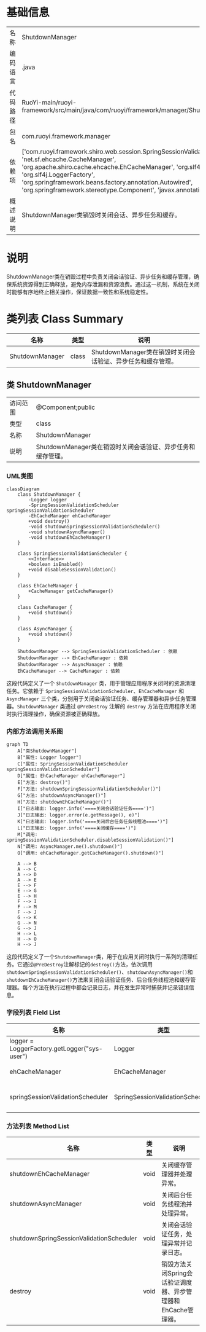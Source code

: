 # 基础信息

|      |      |
|------|------|
| 名称 | ShutdownManager |
| 编码语言 | .java |
| 代码路径 | RuoYi-main/ruoyi-framework/src/main/java/com/ruoyi/framework/manager/ShutdownManager.java |
| 包名 | com.ruoyi.framework.manager |
| 依赖项 | ['com.ruoyi.framework.shiro.web.session.SpringSessionValidationScheduler', 'net.sf.ehcache.CacheManager', 'org.apache.shiro.cache.ehcache.EhCacheManager', 'org.slf4j.Logger', 'org.slf4j.LoggerFactory', 'org.springframework.beans.factory.annotation.Autowired', 'org.springframework.stereotype.Component', 'javax.annotation.PreDestroy'] |
| 概述说明 | ShutdownManager类销毁时关闭会话、异步任务和缓存。 |

# 说明

ShutdownManager类在销毁过程中负责关闭会话验证、异步任务和缓存管理，确保系统资源得到正确释放，避免内存泄漏和资源浪费。通过这一机制，系统在关闭时能够有序地终止相关操作，保证数据一致性和系统稳定性。

# 类列表 Class Summary

| 名称   | 类型  | 说明 |
|-------|------|-------------|
| ShutdownManager | class | ShutdownManager类在销毁时关闭会话验证、异步任务和缓存管理。 |



## 类 ShutdownManager

|      |      |
|------|------|
| 访问范围 | @Component;public |
| 类型 | class |
| 名称 | ShutdownManager |
| 说明 | ShutdownManager类在销毁时关闭会话验证、异步任务和缓存管理。 |


### UML类图

```mermaid
classDiagram
    class ShutdownManager {
        -Logger logger
        -SpringSessionValidationScheduler springSessionValidationScheduler
        -EhCacheManager ehCacheManager
        +void destroy()
        -void shutdownSpringSessionValidationScheduler()
        -void shutdownAsyncManager()
        -void shutdownEhCacheManager()
    }

    class SpringSessionValidationScheduler {
        <<Interface>>
        +boolean isEnabled()
        +void disableSessionValidation()
    }

    class EhCacheManager {
        +CacheManager getCacheManager()
    }

    class CacheManager {
        +void shutdown()
    }

    class AsyncManager {
        +void shutdown()
    }

    ShutdownManager --> SpringSessionValidationScheduler : 依赖
    ShutdownManager --> EhCacheManager : 依赖
    ShutdownManager --> AsyncManager : 依赖
    EhCacheManager --> CacheManager : 依赖
```

这段代码定义了一个 `ShutdownManager` 类，用于管理应用程序关闭时的资源清理任务。它依赖于 `SpringSessionValidationScheduler`、`EhCacheManager` 和 `AsyncManager` 三个类，分别用于关闭会话验证任务、缓存管理器和异步任务管理器。`ShutdownManager` 类通过 `@PreDestroy` 注解的 `destroy` 方法在应用程序关闭时执行清理操作，确保资源被正确释放。


### 内部方法调用关系图

```mermaid
graph TD
    A["类ShutdownManager"]
    B["属性: Logger logger"]
    C["属性: SpringSessionValidationScheduler springSessionValidationScheduler"]
    D["属性: EhCacheManager ehCacheManager"]
    E["方法: destroy()"]
    F["方法: shutdownSpringSessionValidationScheduler()"]
    G["方法: shutdownAsyncManager()"]
    H["方法: shutdownEhCacheManager()"]
    I["日志输出: logger.info('====关闭会话验证任务====')"]
    J["日志输出: logger.error(e.getMessage(), e)"]
    K["日志输出: logger.info('====关闭后台任务任务线程池====')"]
    L["日志输出: logger.info('====关闭缓存====')"]
    M["调用: springSessionValidationScheduler.disableSessionValidation()"]
    N["调用: AsyncManager.me().shutdown()"]
    O["调用: ehCacheManager.getCacheManager().shutdown()"]

    A --> B
    A --> C
    A --> D
    A --> E
    E --> F
    E --> G
    E --> H
    F --> I
    F --> M
    F --> J
    G --> K
    G --> N
    G --> J
    H --> L
    H --> O
    H --> J
```

这段代码定义了一个`ShutdownManager`类，用于在应用关闭时执行一系列的清理任务。它通过`@PreDestroy`注解标记的`destroy()`方法，依次调用`shutdownSpringSessionValidationScheduler()`、`shutdownAsyncManager()`和`shutdownEhCacheManager()`方法来关闭会话验证任务、后台任务线程池和缓存管理器。每个方法在执行过程中都会记录日志，并在发生异常时捕获并记录错误信息。

### 字段列表 Field List

| 名称  | 类型  | 说明 |
|-------|-------|------|
| logger = LoggerFactory.getLogger("sys-user") | Logger | 定义私有静态日志记录器，名称为"sys-user"。 |
| ehCacheManager | EhCacheManager | 自动注入可选的EhCacheManager实例。 |
| springSessionValidationScheduler | SpringSessionValidationScheduler | 自动注入SpringSessionValidationScheduler，非必需。 |

### 方法列表 Method List

| 名称  | 类型  | 说明 |
|-------|-------|------|
| shutdownEhCacheManager | void | 关闭缓存管理器并处理异常。 |
| shutdownAsyncManager | void | 关闭后台任务线程池并处理异常。 |
| shutdownSpringSessionValidationScheduler | void | 关闭会话验证任务，处理异常并记录日志。 |
| destroy | void | 销毁方法关闭Spring会话验证调度器、异步管理器和EhCache管理器。 |




